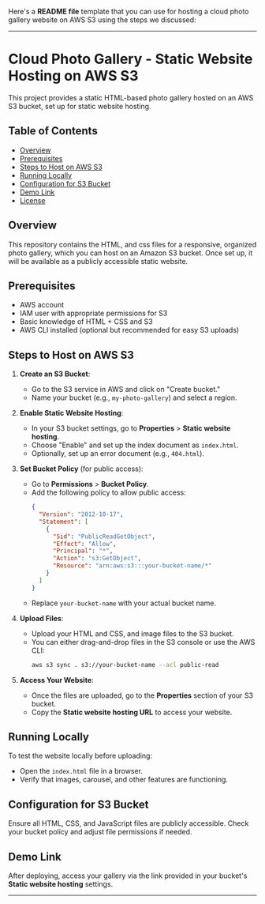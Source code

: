 Here's a **README file** template that you can use for hosting a cloud photo gallery website on AWS S3 using the steps we discussed:

---

# Cloud Photo Gallery - Static Website Hosting on AWS S3

This project provides a static HTML-based photo gallery hosted on an AWS S3 bucket, set up for static website hosting.

## Table of Contents
- [Overview](#overview)
- [Prerequisites](#prerequisites)
- [Steps to Host on AWS S3](#steps-to-host-on-aws-s3)
- [Running Locally](#running-locally)
- [Configuration for S3 Bucket](#configuration-for-s3-bucket)
- [Demo Link](#demo-link)
- [License](#license)

## Overview
This repository contains the HTML, and css files for a responsive, organized photo gallery, which you can host on an Amazon S3 bucket. Once set up, it will be available as a publicly accessible static website.

## Prerequisites
- AWS account
- IAM user with appropriate permissions for S3
- Basic knowledge of HTML + CSS and S3
- AWS CLI installed (optional but recommended for easy S3 uploads)

## Steps to Host on AWS S3

1. **Create an S3 Bucket**:
   - Go to the S3 service in AWS and click on "Create bucket."
   - Name your bucket (e.g., `my-photo-gallery`) and select a region.

2. **Enable Static Website Hosting**:
   - In your S3 bucket settings, go to **Properties** > **Static website hosting**.
   - Choose "Enable" and set up the index document as `index.html`.
   - Optionally, set up an error document (e.g., `404.html`).

3. **Set Bucket Policy** (for public access):
   - Go to **Permissions** > **Bucket Policy**.
   - Add the following policy to allow public access:
     ```json
     {
       "Version": "2012-10-17",
       "Statement": [
         {
           "Sid": "PublicReadGetObject",
           "Effect": "Allow",
           "Principal": "*",
           "Action": "s3:GetObject",
           "Resource": "arn:aws:s3:::your-bucket-name/*"
         }
       ]
     }
     ```
   - Replace `your-bucket-name` with your actual bucket name.

4. **Upload Files**:
   - Upload your HTML and CSS, and image files to the S3 bucket.
   - You can either drag-and-drop files in the S3 console or use the AWS CLI:
     ```bash
     aws s3 sync . s3://your-bucket-name --acl public-read
     ```

5. **Access Your Website**:
   - Once the files are uploaded, go to the **Properties** section of your S3 bucket.
   - Copy the **Static website hosting URL** to access your website.

## Running Locally
To test the website locally before uploading:
- Open the `index.html` file in a browser.
- Verify that images, carousel, and other features are functioning.

## Configuration for S3 Bucket
Ensure all HTML, CSS, and JavaScript files are publicly accessible. Check your bucket policy and adjust file permissions if needed.

## Demo Link
After deploying, access your gallery via the link provided in your bucket's **Static website hosting** settings.

---


